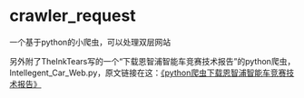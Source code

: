 # crawler_request

一个基于python的小爬虫，可以处理双层网站

另外附了TheInkTears写的一个“下载恩智浦智能车竞赛技术报告”的python爬虫，Intellegent_Car_Web.py，原文链接在这：[《python爬虫下载恩智浦智能车竞赛技术报告》](https://thelnktears.github.io/2020/04/01/python%E7%88%AC%E8%99%AB%E4%B8%8B%E8%BD%BD%E6%81%A9%E6%99%BA%E6%B5%A6%E6%99%BA%E8%83%BD%E8%BD%A6%E7%AB%9E%E8%B5%9B%E6%8A%80%E6%9C%AF%E6%8A%A5%E5%91%8A/)
